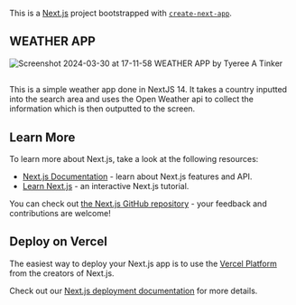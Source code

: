 This is a [Next.js](https://nextjs.org/) project bootstrapped with [`create-next-app`](https://github.com/vercel/next.js/tree/canary/packages/create-next-app).

## WEATHER APP 
![Screenshot 2024-03-30 at 17-11-58 WEATHER APP by Tyeree A  Tinker](https://github.com/TyereeTinker/nextjs-weather-app/assets/71784154/e0e3b47a-b4cf-455b-93fc-d35562647531)



##

This is a simple weather app done in NextJS 14. It takes a country inputted into the search area and uses the Open Weather api to collect the information which is then outputted to the screen.

## Learn More

To learn more about Next.js, take a look at the following resources:

- [Next.js Documentation](https://nextjs.org/docs) - learn about Next.js features and API.
- [Learn Next.js](https://nextjs.org/learn) - an interactive Next.js tutorial.

You can check out [the Next.js GitHub repository](https://github.com/vercel/next.js/) - your feedback and contributions are welcome!

## Deploy on Vercel

The easiest way to deploy your Next.js app is to use the [Vercel Platform](https://vercel.com/new?utm_medium=default-template&filter=next.js&utm_source=create-next-app&utm_campaign=create-next-app-readme) from the creators of Next.js.

Check out our [Next.js deployment documentation](https://nextjs.org/docs/deployment) for more details.
